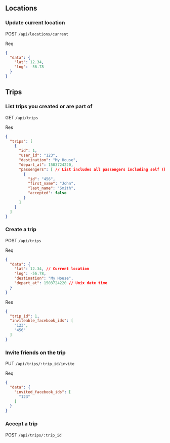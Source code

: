 ## Locations

### Update current location

POST `/api/locations/current`

Req
```json
{
  "data": {
    "lat": 12.34,
    "lng": -56.78
  }
}
```

## Trips

### List trips you created or are part of

GET `/api/trips`

Res
```json
{
  "trips": [
    {
      "id": 1,
      "user_id": "123",
      "destination": "My House",
      "depart_at": 1503724220,
      "passengers": [ // List includes all passengers including self (but excluding organiser)
        {
          "id": "456",
          "first_name": "John",
          "last_name": "Smith",
          "accepted": false
        }
      ]
    }
  ]
}
```

### Create a trip

POST `/api/trips`

Req
```json
{
  "data": {
    "lat": 12.34, // Current location
    "lng": -56.78,
    "destination": "My House",
    "depart_at": 1503724220 // Unix date time
  }
}
```

Res
```json
{
  "trip_id": 1,
  "inviteable_facebook_ids": [
    "123",
    "456"
  ]
}
```

### Invite friends on the trip

PUT `/api/trips/:trip_id/invite`

Req
```json
{
  "data": {
    "invited_facebook_ids": [
      "123"
    ]
  }
}
```

### Accept a trip

POST `/api/trips/:trip_id`
